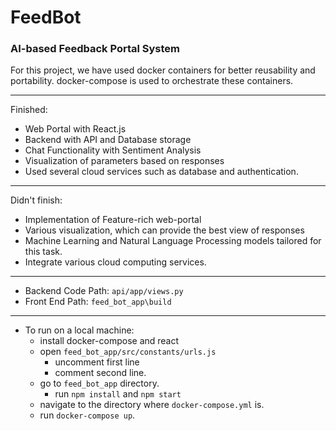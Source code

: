 # FeedBot
### AI-based Feedback Portal System  

For this project, we have used docker containers for better reusability and portability. docker-compose is used to orchestrate these containers.

---

Finished:

* Web Portal with React.js
* Backend with API and Database storage
* Chat Functionality with Sentiment Analysis
* Visualization of parameters based on responses
* Used several cloud services such as database and authentication.

---

Didn't finish:

* Implementation of Feature-rich web-portal
* Various visualization, which can provide the best view of responses
* Machine Learning and Natural Language Processing models tailored for this task.
* Integrate various cloud computing services.

---
* Backend Code Path: `api/app/views.py`
* Front End Path: `feed_bot_app\build`

---
* To run on a local machine:
    * install docker-compose and react
    * open `feed_bot_app/src/constants/urls.js`
        * uncomment first line 
        * comment second line.
    * go to `feed_bot_app` directory.
        * run `npm install` and `npm start`
    * navigate to the directory where `docker-compose.yml` is.
    * run `docker-compose up`.










